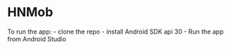 # HNMob

To run the app:
    - clone the repo
    - install Android SDK api 30
    - Run the app from Android Studio